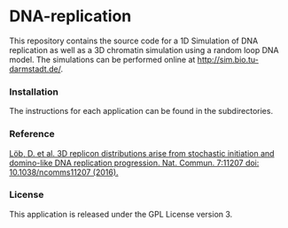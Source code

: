 # DNA-replication
This repository contains the source code for a 1D Simulation of DNA replication as well as a 3D chromatin simulation using a random loop DNA model. The simulations can be performed online at http://sim.bio.tu-darmstadt.de/. 


### Installation

The instructions for each application can be found in the subdirectories.

### Reference

[Löb, D. et al. 3D replicon distributions arise from stochastic initiation and domino-like DNA replication progression. Nat. Commun. 7:11207 doi: 10.1038/ncomms11207 (2016).](https://www.nature.com/articles/ncomms11207)


### License

This application is released under the GPL License version 3.
